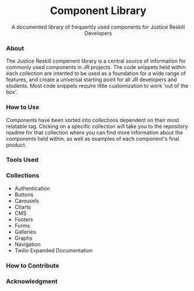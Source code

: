 <h1 align='center'> Component Library </h1>
<p align='center' weight='bold'> A documented library of frequently used components for Justice Reskill Developers </p>

### About
The Justice Reskill compenent library is a central source of information for commonly used components in JR projects. The code snippets held within each collection are intented to be used as a foundation for a wide range of features, and create a universal starting point for all JR developers and students. Most code snippets require little customization to work 'out of the box'. 

### How to Use
Components have been sorted into collections dependent on their most relatable tag. Clicking on a specific collection will take you to the repository readme for that collection where you can find more information about the components held within, as well as examples of each component's final product. 

### Tools Used

### Collections
- Authentication
- Buttons
- Carousels
- Charts
- CMS
- Footers
- Forms
- Galleries
- Graphs
- Navigation
- Twilio Expanded Documentation

### How to Contribute

### Acknowledgment
